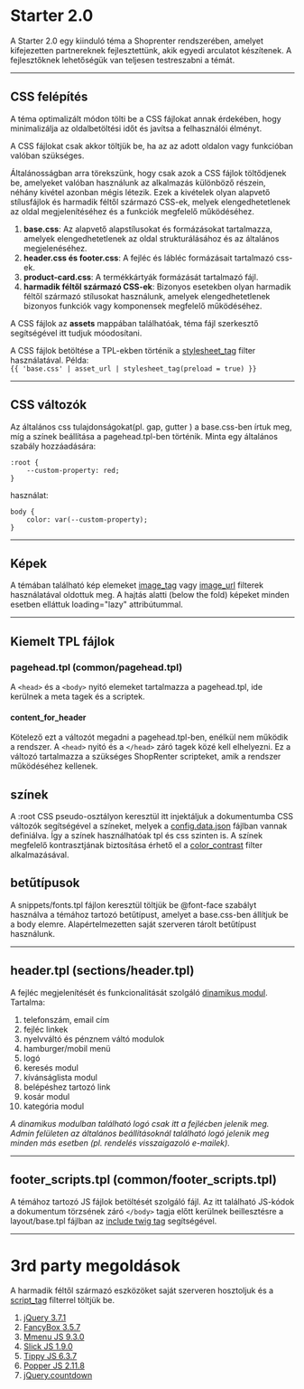 # Starter 2.0

A Starter 2.0 egy kiinduló téma a Shoprenter rendszerében, amelyet kifejezetten partnereknek fejlesztettünk, akik egyedi arculatot készítenek. A fejlesztőknek lehetőségük van teljesen testreszabni a témát.

---

## CSS felépítés

A téma optimalizált módon tölti be a CSS fájlokat annak érdekében, hogy minimalizálja az oldalbetöltési időt és javítsa a felhasználói élményt.

A CSS fájlokat csak akkor töltjük be, ha az az adott oldalon vagy funkcióban valóban szükséges.

Általánosságban arra törekszünk, hogy csak azok a CSS fájlok töltődjenek be, amelyeket valóban használunk az alkalmazás különböző részein, néhány kivétel azonban mégis létezik. Ezek a kivételek olyan alapvető stílusfájlok és harmadik féltől származó CSS-ek, melyek elengedhetetlenek az oldal megjelenítéséhez és a funkciók megfelelő működéséhez.
1. <b>base.css</b>: Az alapvető alapstílusokat és formázásokat tartalmazza, amelyek elengedhetetlenek az oldal strukturálásához és az általános megjelenéséhez. 
2. <b>header.css és footer.css</b>: A fejléc és lábléc formázásait tartalmazó css-ek.
3. <b>product-card.css</b>: A termékkártyák formázását tartalmazó fájl.
3. <b>harmadik féltől származó CSS-ek</b>: Bizonyos esetekben olyan harmadik féltől származó stílusokat használunk, amelyek elengedhetetlenek bizonyos funkciók vagy komponensek megfelelő működéséhez.

A CSS fájlok az <b>assets</b> mappában találhatóak, téma fájl szerkesztő segítségével itt tudjuk móodosítani.

A CSS fájlok betöltése a TPL-ekben történik a [stylesheet_tag](../theme-global/01_global_filters.md#stylesheet-tag) filter használatával. Példa:<br>
``` {{ 'base.css' | asset_url | stylesheet_tag(preload = true) }} ```

---

## CSS változók
Az általános css tulajdonságokat(pl. gap, gutter ) a base.css-ben írtuk meg, míg a színek beállítása a pagehead.tpl-ben történik.
Minta egy általános szabály hozzáadására:
``` 
:root {
    --custom-property: red;
}
```
használat:
``` 
body {
    color: var(--custom-property);
}
```

---

## Képek
A témában található kép elemeket [image_tag](../theme-global/01_global_filters.md#image-tag) vagy [image_url](../theme-global/01_global_filters.md#image-url) filterek használatával oldottuk meg. A hajtás alatti (below the fold) képeket minden esetben elláttuk loading="lazy" attribútummal.

---

## Kiemelt TPL fájlok
### pagehead.tpl (common/pagehead.tpl)

A `<head>` és a `<body>` nyitó elemeket tartalmazza a pagehead.tpl, ide kerülnek a meta tagek és a scriptek.

#### content_for_header
Kötelező ezt a változót megadni a pagehead.tpl-ben, enélkül nem működik a rendszer.
A `<head>` nyitó és a `</head>` záró tagek közé kell elhelyezni.
Ez a változó tartalmazza a szükséges ShopRenter scripteket, amik a rendszer működéséhez kellenek.

## színek
A :root CSS pseudo-osztályon keresztül itt injektáljuk a dokumentumba CSS változók segítségével a színeket, melyek a [config.data.json](../theme-configs/01_config_data_json.md) fájlban vannak definiálva. Így a színek használhatóak tpl és css szinten is. A színek megfelelő kontrasztjának biztosítása érhető el a [color_contrast](../theme-global/01_global_filters.md#color-contrast) filter alkalmazásával.

## betűtípusok
A snippets/fonts.tpl fájlon keresztül töltjük be @font-face szabályt használva a témához tartozó betűtípust, amelyet a base.css-ben állítjuk be a body elemre. Alapértelmezetten saját szerveren tárolt betűtípust használunk.

---

## header.tpl (sections/header.tpl)
A fejléc megjelenítését és funkcionalitását szolgáló [dinamikus modul](../theme-development-tools/02_theme_sections.md ). Tartalma:
1. telefonszám, email cím
2. fejléc linkek
3. nyelvváltó és pénznem váltó modulok
4. hamburger/mobil menü
5. logó
6. keresés modul
7. kívánságlista modul
8. belépéshez tartozó link
9. kosár modul
10. kategória modul

<i>A dinamikus modulban található logó csak itt a fejlécben jelenik meg. Admin felületen az általános beállításoknál található logó jelenik meg minden más esetben (pl. rendelés visszaigazoló e-mailek).</i>

---

## footer_scripts.tpl (common/footer_scripts.tpl)
A témához tartozó JS fájlok betöltését szolgáló fájl. Az itt található JS-kódok a dokumentum törzsének záró ``</body>`` tagja előtt kerülnek beillesztésre a layout/base.tpl fájlban az [include twig tag](https://twig.symfony.com/doc/1.x/tags/include.html) segítségével.

---

# 3rd party megoldások
A harmadik féltől származó eszközöket saját szerveren hosztoljuk és a [script_tag](../theme-global/01_global_filters.md#script_tag) filterrel töltjük be.
1. [jQuery 3.7.1](https://jquery.com/)
2. [FancyBox 3.5.7](https://fancyapps.com/)
3. [Mmenu JS 9.3.0](https://mmenujs.com/)
4. [Slick JS 1.9.0](https://kenwheeler.github.io/slick/)
5. [Tippy JS 6.3.7](https://atomiks.github.io/tippyjs/)
6. [Popper JS 2.11.8](https://floating-ui.com/?utm_source=popper.js.org)
7. [jQuery.countdown](https://github.com/hilios/jQuery.countdown)
